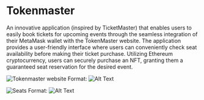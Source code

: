 # Tokenmaster

An innovative application (inspired by TicketMaster) that enables users to easily book tickets for upcoming events through the seamless integration of their MetaMask wallet with the TokenMaster website. The application provides a user-friendly interface where users can conveniently check seat availability before making their ticket purchase. Utilizing Ethereum cryptocurrency, users can securely purchase an NFT, granting them a guaranteed seat reservation for the desired event.

![Tokenmaster website](https://i.imgur.com/zml8xkr.png)
Format: ![Alt Text](url)

![Seats](https://i.imgur.com/zyI1uMw.png)
Format: ![Alt Text](url)
